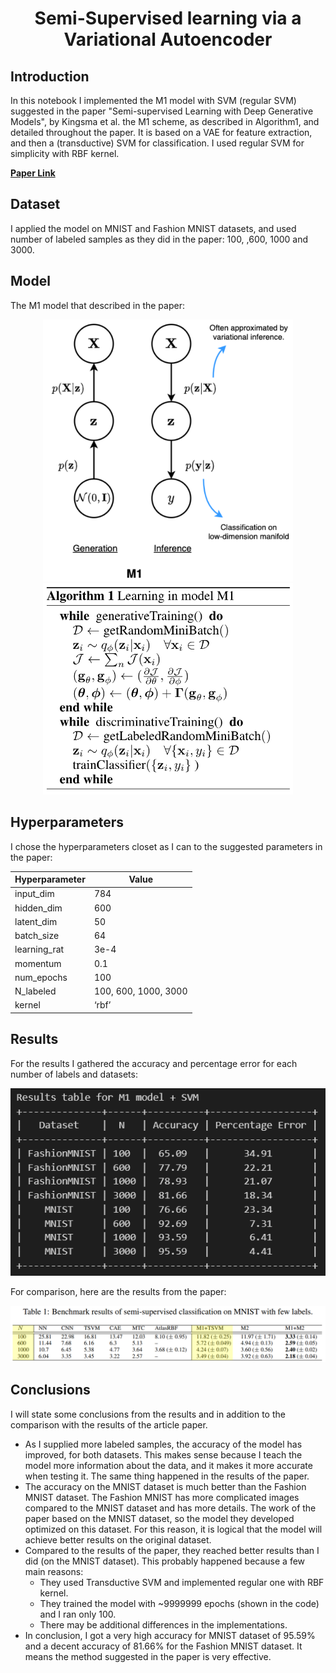 <p align="center">
  <h1 align="center">Semi-Supervised learning via a Variational Autoencoder</h1>
</p>

## Introduction

In this notebook I implemented the M1 model with SVM (regular SVM) suggested in the paper "Semi-supervised Learning with Deep Generative Models", by Kingsma et al. the M1 scheme, as described in Algorithm1, and detailed throughout the paper. It is based on a VAE for feature extraction, and then a (transductive) SVM for classification. I used regular SVM for simplicity with RBF kernel.

<a href="https://arxiv.org/abs/1406.5298/"><strong>Paper Link</strong></a>

## Dataset

I applied the model on MNIST and Fashion MNIST datasets, and used number of labeled samples as they did in the paper: 100, ,600, 1000 and 3000.

## Model

The M1 model that described in the paper:
<div align="center">
  <img src="images/model.png", width="400">
  <img src="images/algorithm.png", width="400">
</div>

## Hyperparameters

I chose the hyperparameters closet as I can to the suggested parameters in the paper:

| Hyperparameter | Value                |
|----------------|----------------------|
| input_dim      | 784                  |
| hidden_dim     | 600                  |
| latent_dim     | 50                   |
| batch_size     | 64                   |
| learning_rat   | 3e-4                 |
| momentum       | 0.1                  |
| num_epochs     | 100                  |
| N_labeled      | 100, 600, 1000, 3000 |
| kernel         | ‘rbf’                |

## Results

For the results I gathered the accuracy and percentage error for each number of labels and datasets:
<div align="center">
  <img src="images/results.png", width="600">
</div>

For comparison, here are the results from the paper:
<div align="center">
  <img src="images/results2.png", width="600">
</div>

## Conclusions

I will state some conclusions from the results and in addition to the comparison with the results of the article paper.

* As I supplied more labeled samples, the accuracy of the model has improved, for both datasets. This makes sense because I teach the model more information about the data, and it makes it more accurate when testing it. The same thing happened in the results of the paper.
* The accuracy on the MNIST dataset is much better than the Fashion MNIST dataset. The Fashion MNIST has more complicated images compared to the MNIST dataset and has more details. The work of the paper based on the MNIST dataset, so the model they developed optimized on this dataset. For this reason, it is logical that the model will achieve better results on the original dataset.
* Compared to the results of the paper, they reached better results than I did (on the MNIST dataset). This probably happened because a few main reasons:
  - They used Transductive SVM and implemented regular one with RBF kernel.
  - They trained the model with ~9999999 epochs (shown in the code) and I ran only 100.
  - There may be additional differences in the implementations.
* In conclusion, I got a very high accuracy for MNIST dataset of 95.59% and a decent accuracy of 81.66% for the Fashion MNIST dataset. It means the method suggested in the paper is very effective.
